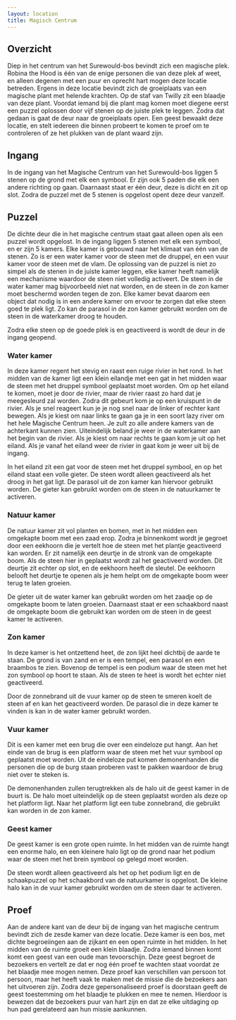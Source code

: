 ```yaml
---
layout: location
title: Magisch Centrum
---
```


## Overzicht
Diep in het centrum van het Surewould-bos bevindt zich een magische plek. Robina the Hood is één van de enige personen die van deze plek af weet, en alleen degenen met een puur en oprecht hart mogen deze locatie betreden. Ergens in deze locatie bevindt zich de groeiplaats van een magische plant met helende krachten. Op de staf van Twilly zit een blaadje van deze plant. Voordat iemand bij die plant mag komen moet diegene eerst een puzzel oplossen door vijf stenen op de juiste plek te leggen. Zodra dat gedaan is gaat de deur naar de groeiplaats open. Een geest bewaakt deze locatie, en stelt iedereen die binnen probeert te komen te proef om te controleren of ze het plukken van de plant waard zijn.

## Ingang
In de ingang van het Magische Centrum van het Surewould-bos liggen 5 stenen op de grond met elk een symbool. Er zijn ook 5 paden die elk een andere richting op gaan. Daarnaast staat er één deur, deze is dicht en zit op slot. Zodra de puzzel met de 5 stenen is opgelost opent deze deur vanzelf.

## Puzzel
De dichte deur die in het magische centrum staat gaat alleen open als een puzzel wordt opgelost. In de ingang liggen 5 stenen met elk een symbool, en er zijn 5 kamers. Elke kamer is gebouwd naar het klimaat van één van de stenen. Zo is er een water kamer voor de steen met de druppel, en een vuur kamer voor de steen met de vlam. De oplossing van de puzzel is niet zo simpel als de stenen in de juiste kamer leggen, elke kamer heeft namelijk een mechanisme waardoor de steen niet volledig activeert. De steen in de water kamer mag bijvoorbeeld niet nat worden, en de steen in de zon kamer moet beschermd worden tegen de zon. Elke kamer bevat daarom een object dat nodig is in een andere kamer om ervoor te zorgen dat elke steen goed te plek ligt. Zo kan de parasol in de zon kamer gebruikt worden om de steen in de waterkamer droog te houden.

Zodra elke steen op de goede plek is en geactiveerd is wordt de deur in de ingang geopend.

### Water kamer
In deze kamer regent het stevig en raast een ruige rivier in het rond. In het midden van de kamer ligt een klein eilandje met een gat in het midden waar de steen met het druppel symbool geplaatst moet worden. Om op het eiland te komen, moet je door de rivier, maar de rivier raast zo hard dat je meegesleurd zal worden. Zodra dit gebeurt kom je op een kruispunt in de rivier. Als je snel reageert kun je je nog snel naar de linker of rechter kant bewegen. Als je kiest om naar links te gaan ga je in een soort lazy river om het hele Magische Centrum heen. Je zult zo alle andere kamers van de achterkant kunnen zien. Uiteindelijk beland je weer in de waterkamer aan het begin van de rivier. Als je kiest om naar rechts te gaan kom je uit op het eiland. Als je vanaf het eiland weer de rivier in gaat kom je weer uit bij de ingang.

In het eiland zit een gat voor de steen met het druppel symbool, en op het eiland staat een volle gieter. De steen wordt alleen geactiveerd als het droog in het gat ligt. De parasol uit de zon kamer kan hiervoor gebruikt worden. De gieter kan gebruikt worden om de steen in de natuurkamer te activeren.

### Natuur kamer
De natuur kamer zit vol planten en bomen, met in het midden een omgekapte boom met een zaad erop. Zodra je binnenkomt wordt je gegroet door een eekhoorn die je vertelt hoe de steen met het plantje geactiveerd kan worden. Er zit namelijk een deurtje in de stronk van de omgekapte boom. Als de steen hier in geplaatst wordt zal het geactiveerd worden. Dit deurtje zit echter op slot, en de eekhoorn heeft de sleutel. De eekhoorn belooft het deurtje te openen als je hem helpt om de omgekapte boom weer terug te laten groeien.

De gieter uit de water kamer kan gebruikt worden om het zaadje op de omgekapte boom te laten groeien. Daarnaast staat er een schaakbord naast de omgekapte boom die gebruikt kan worden om de steen in de geest kamer te activeren.

### Zon kamer
In deze kamer is het ontzettend heet, de zon lijkt heel dichtbij de aarde te staan. De grond is van zand en er is een tempel, een parasol en een braambos te zien. Bovenop de tempel is een podium waar de steen met het zon symbool op hoort te staan. Als de steen te heet is wordt het echter niet geactiveerd.

Door de zonnebrand uit de vuur kamer op de steen te smeren koelt de steen af en kan het geactiveerd worden. De parasol die in deze kamer te vinden is kan in de water kamer gebruikt worden.

### Vuur kamer
Dit is een kamer met een brug die over een eindeloze put hangt. Aan het einde van de brug is een platform waar de steen met het vuur symbool op geplaatst moet worden. Uit de eindeloze put komen demonenhanden die personen die op de burg staan proberen vast te pakken waardoor de brug niet over te steken is.

De demonenhanden zullen terugtrekken als de halo uit de geest kamer in de buurt is. De halo moet uiteindelijk op de steen geplaatst worden als deze op het platform ligt. Naar het platform ligt een tube zonnebrand, die gebruikt kan worden in de zon kamer.

### Geest kamer
De geest kamer is een grote open ruimte. In het midden van de ruimte hangt een enorme halo, en een kleinere halo ligt op de grond naar het podium waar de steen met het brein symbool op gelegd moet worden.

De steen wordt alleen geactiveerd als het op het podium ligt en de schaakpuzzel op het schaakbord van de natuurkamer is opgelost. De kleine halo kan in de vuur kamer gebruikt worden om de steen daar te activeren.

## Proef
Aan de andere kant van de deur bij de ingang van het magische centrum bevindt zich de zesde kamer van deze locatie. Deze kamer is een bos, met dichte begroeiingen aan de zijkant en een open ruimte in het midden. In het midden van de ruimte groeit een klein blaadje. Zodra iemand binnen komt komt een geest van een oude man tevoorschijn. Deze geest begroet de bezoekers en vertelt ze dat er nog één proef te wachten staat voordat ze het blaadje mee mogen nemen. Deze proef kan verschillen van persoon tot persoon, maar het heeft vaak te maken met de missie die de bezoekers aan het uitvoeren zijn. Zodra deze gepersonaliseerd proef is doorstaan geeft de geest toestemming om het blaadje te plukken en mee te nemen. Hierdoor is bewezen dat de bezoekers puur van hart zijn en dat ze elke uitdaging op hun pad gerelateerd aan hun missie aankunnen.